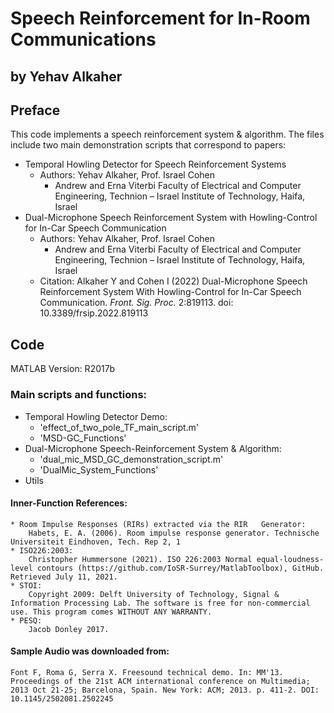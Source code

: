 # Speech Reinforcement for In-Room Communications
## by Yehav Alkaher
## Preface
This code implements a speech reinforcement system & algorithm.
The files include two main demonstration scripts that correspond to papers:
* Temporal Howling Detector for Speech Reinforcement Systems
	* Authors:
	Yehav Alkaher, Prof. Israel Cohen
		* Andrew and Erna Viterbi Faculty of Electrical and Computer Engineering, Technion – Israel Institute of Technology, Haifa, Israel
* Dual-Microphone Speech Reinforcement System with Howling-Control for In-Car Speech Communication
	* Authors:
	Yehav Alkaher, Prof. Israel Cohen
		* Andrew and Erna Viterbi Faculty of Electrical and Computer Engineering, Technion – Israel Institute of Technology, Haifa, Israel
	* Citation:
Alkaher Y and Cohen I (2022) Dual-Microphone Speech Reinforcement System With Howling-Control for In-Car Speech Communication. _Front. Sig. Proc._ 2:819113. doi: 10.3389/frsip.2022.819113


## Code
MATLAB Version: R2017b
### Main scripts and functions:
* Temporal Howling Detector Demo:
	* 'effect_of_two_pole_TF_main_script.m'
	* 'MSD-GC_Functions'
* Dual-Microphone Speech-Reinforcement System & Algorithm:
	* 'dual_mic_MSD_GC_demonstration_script.m'
	* 'DualMic_System_Functions'
* Utils

#### Inner-Function References:
	* Room Impulse Responses (RIRs) extracted via the RIR 	Generator:
		Habets, E. A. (2006). Room impulse response generator. Technische Universiteit Eindhoven, Tech. Rep 2, 1
	* ISO226:2003:
		Christopher Hummersone (2021). ISO 226:2003 Normal equal-loudness-level contours (https://github.com/IoSR-Surrey/MatlabToolbox), GitHub. Retrieved July 11, 2021.
	* STOI:
		Copyright 2009: Delft University of Technology, Signal & Information Processing Lab. The software is free for non-commercial use. This program comes WITHOUT ANY WARRANTY.
	* PESQ:
		Jacob Donley 2017.

#### Sample Audio was downloaded from:
	Font F, Roma G, Serra X. Freesound technical demo. In: MM'13. Proceedings of the 21st ACM international conference on Multimedia; 2013 Oct 21-25; Barcelona, Spain. New York: ACM; 2013. p. 411-2. DOI: 10.1145/2502081.2502245

